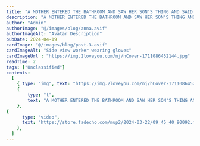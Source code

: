 ```yaml
---
title: "A MOTHER ENTERED THE BATHROOM AND SAW HER SON'S THING AND SAID .."
description: "A MOTHER ENTERED THE BATHROOM AND SAW HER SON'S THING AND SAID .."
author: "Admin"
authorImage: "@/images/blog/anna.avif"
authorImageAlt: "Avatar Description"
pubDate: 2024-04-19
cardImage: "@/images/blog/post-3.avif"
cardImageAlt: "Side view worker wearing gloves"
cardImageUrl : "https://img.2loveyou.com/nj/hCover-1711086452144.jpg"
readTime: 2
tags: ["Unclassified"]
contents:
  [
    { type: "img", text: "https://img.2loveyou.com/nj/hCover-1711086452144.jpg" },
    { 
        type: "t", 
        text: "A MOTHER ENTERED THE BATHROOM AND SAW HER SON'S THING AND SAID .."
    },
{
      type: "video",
      text: "https://store.fadecho.com/mup2/2024-03-22/09_45_40_90092.mp4"
    },
  ]
---
```

